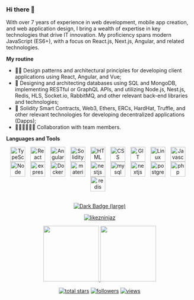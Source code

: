 ### Hi there 👋

With over 7 years of experience in web development, mobile app creation, and web application design, I bring a wealth of expertise in key technologies that drive IT innovation. My proficiency spans modern JavaScript (ES6+), with a focus on React.js, Next.js, Angular, and related technologies.

**My routine** 
- 🥷🏻 Design patterns and architectural principles for developing client applications using React, Angular, and Vue;
- 🦠 Designing and architecting databases using SQL and MongoDB, implementing RESTful or GraphQL APIs, and utilizing Node.js, Nest.js, Redis, HLS, Socket.io, RabbitMQ, and other relevant back-end libraries and technologies;
- 🤔 Solidity Smart Contracts, Web3, Ethers, ERCs, HardHat, Truffle, and other relevant technologies for developing decentralized applications (Dapps);
- 👭🧑‍🤝‍🧑👬👫 Collaboration with team members.

**Languages and Tools** 

<p align="center">
  <img align="center" alt="TypeScript" width="40px" style="padding-right:10px;" src="https://cdn.jsdelivr.net/gh/devicons/devicon/icons/typescript/typescript-plain.svg" />
  <img align="center" alt="React" width="40px" style="padding-right:10px;" src="https://cdn.jsdelivr.net/gh/devicons/devicon/icons/react/react-original.svg" />
  <img align="center" alt="Angular" width="40px" style="padding-right:10px;" src="https://cdn.jsdelivr.net/gh/devicons/devicon/icons/angularjs/angularjs-plain.svg" />
  <img align="center" alt="Solidity" width="40px" style="padding-right:10px;" src="https://cdn.jsdelivr.net/gh/devicons/devicon/icons/solidity/solidity-plain.svg" />
  <img align="center" alt="HTML" width="40px" style="padding-right:10px;" src="https://cdn.jsdelivr.net/gh/devicons/devicon/icons/html5/html5-plain.svg" />
  <img align="center" alt="CSS" width="40px" style="padding-right:10px;" src="https://cdn.jsdelivr.net/gh/devicons/devicon/icons/css3/css3-plain.svg" />
  <img align="center" alt="GIT" width="40px" style="padding-right:10px;" src="https://cdn.jsdelivr.net/gh/devicons/devicon/icons/git/git-original.svg" />
  <img align="center" alt="Linux" width="40px" style="padding-right:10px;" src="https://cdn.jsdelivr.net/gh/devicons/devicon/icons/linux/linux-original.svg" />
  <img align="center" alt="Javascript" width="40px" style="padding-right:10px;" src="https://cdn.jsdelivr.net/gh/devicons/devicon/icons/javascript/javascript-plain.svg" />
  <img align="center" alt="Node" width="40px" style="padding-right:10px;" src="https://cdn.jsdelivr.net/gh/devicons/devicon/icons/nodejs/nodejs-original.svg" />
  <img align="center" alt="express" width="40px" style="padding-right:10px;" src="https://cdn.jsdelivr.net/gh/devicons/devicon/icons/express/express-original.svg" />
  <img align="center" alt="Docker" width="40px" style="padding-right:10px;" src="https://cdn.jsdelivr.net/gh/devicons/devicon/icons/docker/docker-original.svg" />
  <img align="center" alt="materialui" width="40px" style="padding-right:10px;" src="https://cdn.jsdelivr.net/gh/devicons/devicon/icons/materialui/materialui-original.svg" />
  <img align="center" alt="nestjs" width="40px" style="padding-right:10px;" src="https://cdn.jsdelivr.net/gh/devicons/devicon/icons/nestjs/nestjs-plain.svg" />
  <img align="center" alt="mysql" width="40px" style="padding-right:10px;" src="https://cdn.jsdelivr.net/gh/devicons/devicon/icons/mysql/mysql-original-wordmark.svg" />
  <img align="center" alt="nextjs" width="40px" style="padding-right:10px;" src="https://cdn.jsdelivr.net/gh/devicons/devicon/icons/nextjs/nextjs-original-wordmark.svg" />
  <img align="center" alt="postgresql" width="40px" style="padding-right:10px;" src="https://cdn.jsdelivr.net/gh/devicons/devicon/icons/postgresql/postgresql-original-wordmark.svg" />
  <img align="center" alt="php" width="40px" style="padding-right:10px;" src="https://cdn.jsdelivr.net/gh/devicons/devicon/icons/php/php-original.svg" />
  <img align="center" alt="redis" width="40px" style="padding-right:10px;" src="https://cdn.jsdelivr.net/gh/devicons/devicon/icons/redis/redis-original.svg" />
  <br />
  <br />
</p>

<p align="center">
  <a href="https://www.codewars.com/users/likezninjaz" target="_blank">
    <img alt="Dark Badge (large)" class="hidden dark:block" src="https://www.codewars.com/users/likezninjaz/badges/large">
  </a>
</p>

<p align="center">
  <a href="https://github.com/likezninjaz/github-readme-streak-stats">
    <img title="🔥 Get streak stats for your profile at git.io/streak-stats" alt="likezninjaz" src="https://github-readme-streak-stats.herokuapp.com/?user=likezninjaz&theme=monokai-metallian&hide_border=true"/>
  </a>
</p>

<p align="center">
  <a href="https://github.com/likezninjaz/github-readme-stats">
    <img
      height="150"
      src="https://github-readme-stats.vercel.app/api?username=likezninjaz&count_private=true&show_icons=true&custom_title=likezninjaz's%20Github%20Status&hide=issues&theme=vision-friendly-dark"
    />
   </a>

  <a href="https://github.com/likezninjaz/github-readme-stats">
    <img
      height="150"
      src="https://github-readme-stats.vercel.app/api/top-langs/?username=likezninjaz&layout=compact&theme=vision-friendly-dark" />
  </a>  
</p>

<p align="center">
  <a href="https://github.com/likezninjaz?tab=repositories&sort=stargazers">
    <img alt="total stars" title="Total stars on GitHub" src="https://custom-icon-badges.herokuapp.com/badge/dynamic/json?logo=star&color=55960c&labelColor=488207&label=Stars&style=for-the-badge&query=%24.stars&url=https://api.github-star-counter.workers.dev/user/likezninjaz"/></a>
  <a href="https://github.com/likezninjaz?tab=followers">
    <img alt="followers" title="Follow me on Github" src="https://custom-icon-badges.herokuapp.com/github/followers/likezninjaz?color=236ad3&labelColor=1155ba&style=for-the-badge&logo=person-add&label=Follow&logoColor=white"/></a>
  <a href="https://github.com/likezninjaz">
    <img alt="views" title="GitHub profile views" src="https://shields-io-visitor-counter.herokuapp.com/badge?page=likezninjaz&style=for-the-badge"/></a>
</p>

